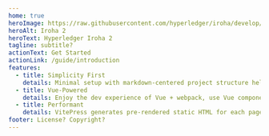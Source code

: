 ```yaml
---
home: true
heroImage: https://raw.githubusercontent.com/hyperledger/iroha/develop/docs/image_assets/Iroha_3.svg
heroAlt: Iroha 2
heroText: Hyperledger Iroha 2
tagline: subtitle?
actionText: Get Started
actionLink: /guide/introduction
features:
  - title: Simplicity First
    details: Minimal setup with markdown-centered project structure helps you focus on writing.
  - title: Vue-Powered
    details: Enjoy the dev experience of Vue + webpack, use Vue components in markdown, and develop custom themes with Vue.
  - title: Performant
    details: VitePress generates pre-rendered static HTML for each page, and runs as an SPA once a page is loaded.
footer: License? Copyright?
---
```

